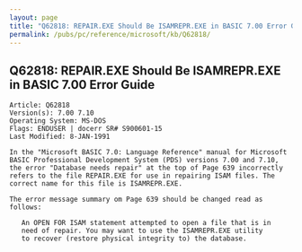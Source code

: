 ```yaml
---
layout: page
title: "Q62818: REPAIR.EXE Should Be ISAMREPR.EXE in BASIC 7.00 Error Guide"
permalink: /pubs/pc/reference/microsoft/kb/Q62818/
---
```


## Q62818: REPAIR.EXE Should Be ISAMREPR.EXE in BASIC 7.00 Error Guide

	Article: Q62818
	Version(s): 7.00 7.10
	Operating System: MS-DOS
	Flags: ENDUSER | docerr SR# S900601-15
	Last Modified: 8-JAN-1991
	
	In the "Microsoft BASIC 7.0: Language Reference" manual for Microsoft
	BASIC Professional Development System (PDS) versions 7.00 and 7.10,
	the error "Database needs repair" at the top of Page 639 incorrectly
	refers to the file REPAIR.EXE for use in repairing ISAM files. The
	correct name for this file is ISAMREPR.EXE.
	
	The error message summary om Page 639 should be changed read as
	follows:
	
	   An OPEN FOR ISAM statement attempted to open a file that is in
	   need of repair. You may want to use the ISAMREPR.EXE utility
	   to recover (restore physical integrity to) the database.
